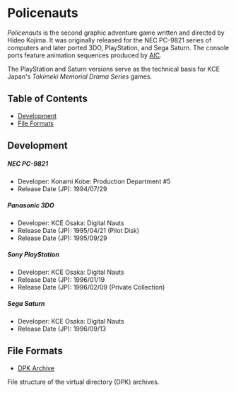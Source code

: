 # Policenauts

*Policenauts* is the second graphic adventure game written and directed by Hideo Kojima. It was originally released for the NEC PC-9821 series of computers and later ported 3DO, PlayStation, and Sega Saturn. The console ports feature animation sequences produced by [AIC](https://en.wikipedia.org/wiki/Anime_International_Company).

The PlayStation and Saturn versions serve as the technical basis for KCE Japan's *Tokimeki Memorial Drama Series* games.

## Table of Contents

- [Development](#development)
- [File Formats](#file-formats)

## Development

##### NEC PC-9821
- Developer: Konami Kobe: Production Department #5
- Release Date (JP): 1994/07/29
##### Panasonic 3DO
- Developer: KCE Osaka: Digital Nauts
- Release Date (JP): 1995/04/21 (Pilot Disk)
- Release Date (JP): 1995/09/29
##### Sony PlayStation
- Developer: KCE Osaka: Digital Nauts
- Release Date (JP): 1996/01/19
- Release Date (JP): 1996/02/09 (Private Collection)
##### Sega Saturn
- Developer: KCE Osaka: Digital Nauts
- Release Date (JP): 1996/09/13

## File Formats

- [DPK Archive](FileFormats/DPK.md)

File structure of the virtual directory (DPK) archives.
